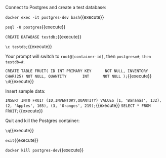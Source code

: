 Connect to Postgres and create a test database:

`docker exec -it postgres-dev bash`{{execute}}

`psql -U postgres`{{execute}}

`CREATE DATABASE testdb;`{{execute}}

`\c testdb;`{{execute}}

Your prompt will switch to `root@[container-id]`, then `postgres=#`, `then testdb=#`.

`CREATE TABLE FRUIT(
  ID INT PRIMARY KEY      NOT NULL,
  INVENTORY      CHAR(25) NOT NULL,
  QUANTITY       INT      NOT NULL
);`{{execute}}
`\d`{{execute}}

Insert sample data:

`INSERT INTO FRUIT (ID,INVENTORY,QUANTITY) VALUES (1, 'Bananas', 132), (2, 'Apples', 165), (3, 'Oranges', 219);`{{execute}}
`SELECT * FROM FRUIT;`{{execute}}

Quit and kill the Postgres container:

`\q`{{execute}}

`exit`{{execute}}

`docker kill postgres-dev`{{execute}}

